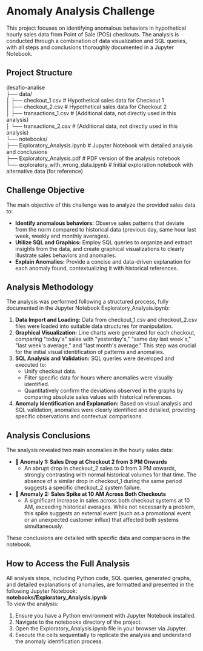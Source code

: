 # **Anomaly Analysis Challenge**

This project focuses on identifying anomalous behaviors in hypothetical hourly sales data from Point of Sale (POS) checkouts. The analysis is conducted through a combination of data visualization and SQL queries, with all steps and conclusions thoroughly documented in a Jupyter Notebook.

## **Project Structure**

desafio-analise  
├── data/  
│   ├── checkout\_1.csv         \# Hypothetical sales data for Checkout 1  
│   ├── checkout\_2.csv         \# Hypothetical sales data for Checkout 2  
│   ├── transactions\_1.csv     \# (Additional data, not directly used in this analysis)  
│   └── transactions\_2.csv     \# (Additional data, not directly used in this analysis)  
└── notebooks/  
    ├── Exploratory\_Analysis.ipynb    \# Jupyter Notebook with detailed analysis and conclusions  
    ├── Exploratory\_Analysis.pdf      \# PDF version of the analysis notebook  
    └── exploratory\_with\_wrong\_data.ipynb \# Initial exploration notebook with alternative data (for reference)

## **Challenge Objective**

The main objective of this challenge was to analyze the provided sales data to:

* **Identify anomalous behaviors:** Observe sales patterns that deviate from the norm compared to historical data (previous day, same hour last week, weekly and monthly averages).  
* **Utilize SQL and Graphics:** Employ SQL queries to organize and extract insights from the data, and create graphical visualizations to clearly illustrate sales behaviors and anomalies.  
* **Explain Anomalies:** Provide a concise and data-driven explanation for each anomaly found, contextualizing it with historical references.

## **Analysis Methodology**

The analysis was performed following a structured process, fully documented in the Jupyter Notebook Exploratory\_Analysis.ipynb:

1. **Data Import and Loading:** Data from checkout\_1.csv and checkout\_2.csv files were loaded into suitable data structures for manipulation.  
2. **Graphical Visualization:** Line charts were generated for each checkout, comparing "today's" sales with "yesterday's," "same day last week's," "last week's average," and "last month's average." This step was crucial for the initial visual identification of patterns and anomalies.  
3. **SQL Analysis and Validation:** SQL queries were developed and executed to:  
   * Unify checkout data.  
   * Filter specific data for hours where anomalies were visually identified.  
   * Quantitatively confirm the deviations observed in the graphs by comparing absolute sales values with historical references.  
4. **Anomaly Identification and Explanation:** Based on visual analysis and SQL validation, anomalies were clearly identified and detailed, providing specific observations and contextual comparisons.

## **Analysis Conclusions**

The analysis revealed two main anomalies in the hourly sales data:

* **🔻 Anomaly 1: Sales Drop at Checkout 2 from 3 PM Onwards**  
  * An abrupt drop in checkout\_2 sales to 0 from 3 PM onwards, strongly contrasting with normal historical volumes for that time. The absence of a similar drop in checkout\_1 during the same period suggests a specific checkout\_2 system failure.  
* **🔺 Anomaly 2: Sales Spike at 10 AM Across Both Checkouts**  
  * A significant increase in sales across both checkout systems at 10 AM, exceeding historical averages. While not necessarily a problem, this spike suggests an external event (such as a promotional event or an unexpected customer influx) that affected both systems simultaneously.

These conclusions are detailed with specific data and comparisons in the notebook.

## **How to Access the Full Analysis**

All analysis steps, including Python code, SQL queries, generated graphs, and detailed explanations of anomalies, are formatted and presented in the following Jupyter Notebook:  
**notebooks/Exploratory\_Analysis.ipynb**  
To view the analysis:

1. Ensure you have a Python environment with Jupyter Notebook installed.  
2. Navigate to the notebooks directory of the project.  
3. Open the Exploratory\_Analysis.ipynb file in your browser via Jupyter.  
4. Execute the cells sequentially to replicate the analysis and understand the anomaly identification process.